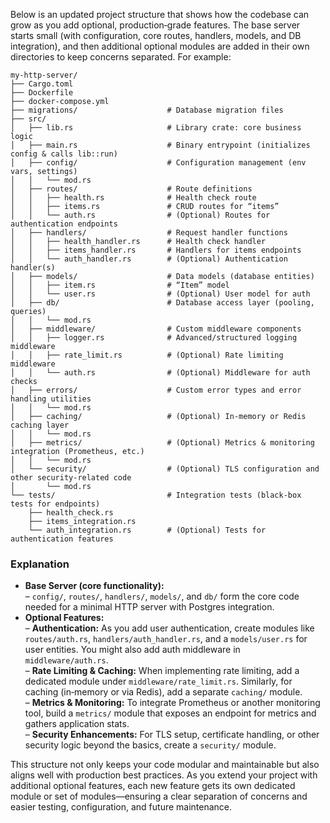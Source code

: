 Below is an updated project structure that shows how the codebase can grow as you add optional, production‑grade features. The base server starts small (with configuration, core routes, handlers, models, and DB integration), and then additional optional modules are added in their own directories to keep concerns separated. For example:

```
my-http-server/
├── Cargo.toml
├── Dockerfile
├── docker-compose.yml
├── migrations/                    # Database migration files
├── src/
│   ├── lib.rs                     # Library crate: core business logic
│   ├── main.rs                    # Binary entrypoint (initializes config & calls lib::run)
│   ├── config/                    # Configuration management (env vars, settings)
│   │   └── mod.rs
│   ├── routes/                    # Route definitions
│   │   ├── health.rs              # Health check route
│   │   ├── items.rs               # CRUD routes for “items”
│   │   └── auth.rs                # (Optional) Routes for authentication endpoints
│   ├── handlers/                  # Request handler functions
│   │   ├── health_handler.rs      # Health check handler
│   │   ├── items_handler.rs       # Handlers for items endpoints
│   │   └── auth_handler.rs        # (Optional) Authentication handler(s)
│   ├── models/                    # Data models (database entities)
│   │   ├── item.rs                # “Item” model
│   │   └── user.rs                # (Optional) User model for auth
│   ├── db/                        # Database access layer (pooling, queries)
│   │   └── mod.rs
│   ├── middleware/                # Custom middleware components
│   │   ├── logger.rs              # Advanced/structured logging middleware
│   │   ├── rate_limit.rs          # (Optional) Rate limiting middleware
│   │   └── auth.rs                # (Optional) Middleware for auth checks
│   ├── errors/                    # Custom error types and error handling utilities
│   │   └── mod.rs
│   ├── caching/                   # (Optional) In‑memory or Redis caching layer
│   │   └── mod.rs
│   ├── metrics/                   # (Optional) Metrics & monitoring integration (Prometheus, etc.)
│   │   └── mod.rs
│   └── security/                  # (Optional) TLS configuration and other security-related code
│       └── mod.rs
└── tests/                         # Integration tests (black‑box tests for endpoints)
    ├── health_check.rs
    ├── items_integration.rs
    └── auth_integration.rs        # (Optional) Tests for authentication features
```

### Explanation

- **Base Server (core functionality):**  
  – `config/`, `routes/`, `handlers/`, `models/`, and `db/` form the core code needed for a minimal HTTP server with Postgres integration.
- **Optional Features:**  
  – **Authentication:** As you add user authentication, create modules like `routes/auth.rs`, `handlers/auth_handler.rs`, and a `models/user.rs` for user entities. You might also add auth middleware in `middleware/auth.rs`.  
  – **Rate Limiting & Caching:** When implementing rate limiting, add a dedicated module under `middleware/rate_limit.rs`. Similarly, for caching (in‑memory or via Redis), add a separate `caching/` module.  
  – **Metrics & Monitoring:** To integrate Prometheus or another monitoring tool, build a `metrics/` module that exposes an endpoint for metrics and gathers application stats.  
  – **Security Enhancements:** For TLS setup, certificate handling, or other security logic beyond the basics, create a `security/` module.

This structure not only keeps your code modular and maintainable but also aligns well with production best practices. As you extend your project with additional optional features, each new feature gets its own dedicated module or set of modules—ensuring a clear separation of concerns and easier testing, configuration, and future maintenance.
